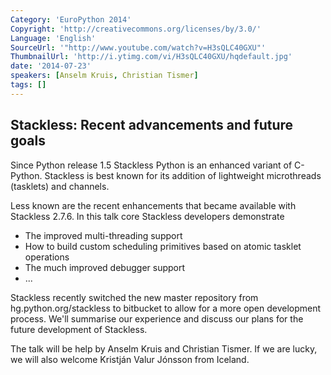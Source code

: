 ```yaml
---
Category: 'EuroPython 2014'
Copyright: 'http://creativecommons.org/licenses/by/3.0/'
Language: 'English'
SourceUrl: '"http://www.youtube.com/watch?v=H3sQLC40GXU"'
ThumbnailUrl: 'http://i.ytimg.com/vi/H3sQLC40GXU/hqdefault.jpg'
date: '2014-07-23'
speakers: [Anselm Kruis, Christian Tismer]
tags: []
---
```

Stackless: Recent advancements and future goals
-------------------------------------------------------

Since Python release 1.5 Stackless Python is an enhanced variant of C-Python.
Stackless is best known for its addition of lightweight microthreads (tasklets) and 
channels.

Less known are the recent enhancements that became available with Stackless 2.7.6. 
In this talk core Stackless developers demonstrate

 * The improved multi-threading support
 * How to build custom scheduling primitives based on atomic tasklet operations
 * The much improved debugger support
 * ...
 
Stackless recently switched the new master repository from hg.python.org/stackless to bitbucket to 
allow for a more open development process. We'll summarise our experience and discuss our
plans for the future development of Stackless.

The talk will be help by Anselm Kruis and Christian Tismer.
If we are lucky, we will also welcome Kristján Valur Jónsson from Iceland.
